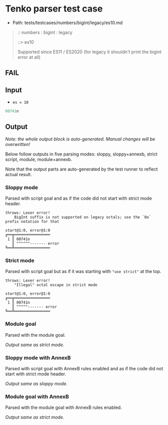 # Tenko parser test case

- Path: tests/testcases/numbers/bigint/legacy/es10.md

> :: numbers : bigint : legacy
>
> ::> es10
>
> Supported since ES11 / ES2020 (for legacy it shouldn't print the bigint error at all)

## FAIL

## Input

- `es = 10`

`````js
00741n
`````

## Output

_Note: the whole output block is auto-generated. Manual changes will be overwritten!_

Below follow outputs in five parsing modes: sloppy, sloppy+annexb, strict script, module, module+annexb.

Note that the output parts are auto-generated by the test runner to reflect actual result.

### Sloppy mode

Parsed with script goal and as if the code did not start with strict mode header.

`````
throws: Lexer error!
    BigInt suffix is not supported on legacy octals; use the `0o` prefix notation for that

start@1:0, error@1:0
╔══╦════════════════
 1 ║ 00741n
   ║ ^^^^^^------- error
╚══╩════════════════

`````

### Strict mode

Parsed with script goal but as if it was starting with `"use strict"` at the top.

`````
throws: Lexer error!
    "Illegal" octal escape in strict mode

start@1:0, error@1:0
╔══╦════════════════
 1 ║ 00741n
   ║ ^^^^^------- error
╚══╩════════════════

`````

### Module goal

Parsed with the module goal.

_Output same as strict mode._

### Sloppy mode with AnnexB

Parsed with script goal with AnnexB rules enabled and as if the code did not start with strict mode header.

_Output same as sloppy mode._

### Module goal with AnnexB

Parsed with the module goal with AnnexB rules enabled.

_Output same as strict mode._
